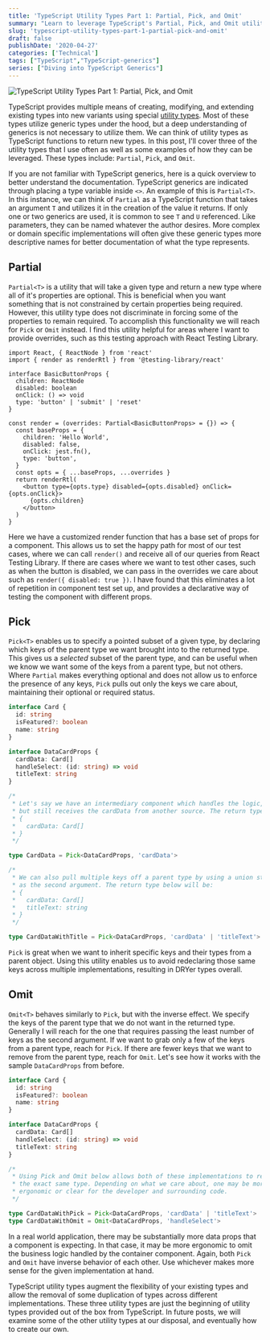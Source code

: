 ```yaml
---
title: 'TypeScript Utility Types Part 1: Partial, Pick, and Omit'
summary: "Learn to leverage TypeScript's Partial, Pick, and Omit utility types for cleaner, more flexible type management in your applications."
slug: 'typescript-utility-types-part-1-partial-pick-and-omit'
draft: false
publishDate: '2020-04-27'
categories: ['Technical']
tags: ["TypeScript","TypeScript-generics"]
series: ["Diving into TypeScript Generics"]
---
```

![TypeScript Utility Types Part 1: Partial, Pick, and Omit](images/compass-with-leather-notebook.jpg#center)

TypeScript provides multiple means of creating, modifying, and extending existing types into new variants using special [utility types](https://www.typescriptlang.org/docs/handbook/utility-types.html). Most of these types utilize generic types under the hood, but a deep understanding of generics is not necessary to utilize them. We can think of utility types as TypeScript functions to return new types. In this post, I'll cover three of the utility types that I use often as well as some examples of how they can be leveraged. These types include: `Partial`, `Pick`, and `Omit`.

If you are not familiar with TypeScript generics, here is a quick overview to better understand the documentation. TypeScript generics are indicated through placing a type variable inside `<>`. An example of this is `Partial<T>`. In this instance, we can think of `Partial` as a TypeScript function that takes an argument `T` and utilizes it in the creation of the value it returns. If only one or two generics are used, it is common to see `T` and `U` referenced. Like parameters, they can be named whatever the author desires. More complex or domain specific implementations will often give these generic types more descriptive names for better documentation of what the type represents.

## Partial

`Partial<T>` is a utility that will take a given type and return a new type where all of it's properties are optional. This is beneficial when you want something that is not constrained by certain properties being required. However, this utility type does not discriminate in forcing some of the properties to remain required. To accomplish this functionality we will reach for `Pick`  or `Omit` instead. I find this utility helpful for areas where I want to provide overrides, such as this testing approach with React Testing Library.

```tsx
import React, { ReactNode } from 'react'
import { render as renderRtl } from '@testing-library/react'

interface BasicButtonProps {
  children: ReactNode
  disabled: boolean
  onClick: () => void
  type: 'button' | 'submit' | 'reset'
}

const render = (overrides: Partial<BasicButtonProps> = {}) => {
  const baseProps = {
    children: 'Hello World',
    disabled: false,
    onClick: jest.fn(),
    type: 'button',
  }
  const opts = { ...baseProps, ...overrides }
  return renderRtl(
    <button type={opts.type} disabled={opts.disabled} onClick={opts.onClick}>
      {opts.children}
    </button>
  )
}
```

Here we have a customized render function that has a base set of props for a component. This allows us to set the happy path for most of our test cases, where we can call `render()` and receive all of our queries from React Testing Library. If there are cases where we want to test other cases, such as when the button is disabled, we can pass in the overrides we care about such as `render({ disabled: true })`. I have found that this eliminates a lot of repetition in component test set up, and provides a declarative way of testing the component with different props.

## Pick

`Pick<T>` enables us to specify a pointed subset of a given type, by declaring which keys of the parent type we want brought into to the returned type. This gives us a *selected* subset of the parent type, and can be useful when we know we want some of the keys from a parent type, but not others. Where `Partial` makes everything optional and does not allow us to enforce the presence of any keys, `Pick` pulls out only the keys we care about, maintaining their optional or required status.

```typescript
interface Card {
  id: string
  isFeatured?: boolean
  name: string
}

interface DataCardProps {
  cardData: Card[]
  handleSelect: (id: string) => void
  titleText: string
}

/*
 * Let's say we have an intermediary component which handles the logic,
 * but still receives the cardData from another source. The return type will be:
 * {
 *   cardData: Card[]
 * }
 */

type CardData = Pick<DataCardProps, 'cardData'>

/*
 * We can also pull multiple keys off a parent type by using a union string
 * as the second argument. The return type below will be:
 * {
 *   cardData: Card[]
 *   titleText: string
 * }
 */

type CardDataWithTitle = Pick<DataCardProps, 'cardData' | 'titleText'>
```

`Pick` is great when we want to inherit specific keys and their types from a parent object. Using this utility enables us to avoid redeclaring those same keys across multiple implementations, resulting in DRYer types overall.

## Omit

`Omit<T>` behaves similarly to `Pick`, but with the inverse effect. We specify the keys of the parent type that we do not want in the returned type. Generally I will reach for the one that requires passing the least number of keys as the second argument. If we want to grab only a few of the keys from a parent type, reach for `Pick`. If there are fewer keys that we want to remove from the parent type, reach for `Omit`. Let's see how it works with the sample `DataCardProps` from before.

```typescript
interface Card {
  id: string
  isFeatured?: boolean
  name: string
}

interface DataCardProps {
  cardData: Card[]
  handleSelect: (id: string) => void
  titleText: string
}

/*
 * Using Pick and Omit below allows both of these implementations to return
 * the exact same type. Depending on what we care about, one may be more
 * ergonomic or clear for the developer and surrounding code.
 */

type CardDataWithPick = Pick<DataCardProps, 'cardData' | 'titleText'>
type CardDataWithOmit = Omit<DataCardProps, 'handleSelect'>
```

In a real world application, there may be substantially more data props that a component is expecting. In that case, it may be more ergonomic to omit the business logic handled by the container component. Again, both `Pick` and `Omit` have inverse behavior of each other. Use whichever makes more sense for the given implementation at hand.

TypeScript utility types augment the flexibility of your existing types and allow the removal of some duplication of types across different implementations. These three utility types are just the beginning of utility types provided out of the box from TypeScript. In future posts, we will examine some of the other utility types at our disposal, and eventually how to create our own.
